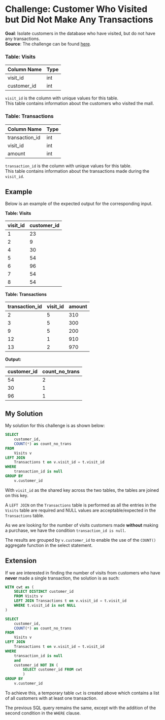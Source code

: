 # Challenge: Customer Who Visited but Did Not Make Any Transactions
**Goal**: Isolate customers in the database who have visited, but do not have any transactions.\
**Source**: The challenge can be found [here](https://leetcode.com/problems/customer-who-visited-but-did-not-make-any-transactions/description/?envType=problem-list-v2&envId=mei43yec).

### Table: Visits

| Column Name | Type |
|-------------|------|
| visit_id    | int  |
| customer_id | int  |

`visit_id` is the column with unique values for this table.  
This table contains information about the customers who visited the mall.

### Table: Transactions

| Column Name    | Type |
|----------------|------|
| transaction_id | int  |
| visit_id       | int  |
| amount         | int  |

`transaction_id` is the column with unique values for this table.  
This table contains information about the transactions made during the `visit_id`.

## Example
Below is an example of the expected output for the corresponding input.

**Table: Visits**

| visit_id | customer_id |
|----------|-------------|
| 1        | 23          |
| 2        | 9           |
| 4        | 30          |
| 5        | 54          |
| 6        | 96          |
| 7        | 54          |
| 8        | 54          |

**Table: Transactions**

| transaction_id | visit_id | amount |
|----------------|----------|--------|
| 2              | 5        | 310    |
| 3              | 5        | 300    |
| 9              | 5        | 200    |
| 12             | 1        | 910    |
| 13             | 2        | 970    |

**Output:**

| customer_id | count_no_trans |
|-------------|----------------|
| 54          | 2              |
| 30          | 1              |
| 96          | 1              |


## My Solution
My solution for this challenge is as shown below:
```sql
SELECT 
    customer_id, 
    COUNT(*) as count_no_trans
FROM 
    Visits v
LEFT JOIN 
    Transactions t on v.visit_id = t.visit_id
WHERE 
    transaction_id is null
GROUP BY 
    v.customer_id

```
With `visit_id` as the shared key across the two tables, the tables are joined on this key.

A `LEFT JOIN` on the `Transactions` table is performed as all the entries in the `Visits` table are required and NULL values are acceptable/expected in the `Transactions` table.

As we are looking for the number of visits customers made **without** making a purchase, we have the condition `transaction_id is null`.

The results are grouped by `v.customer_id` to enable the use of the `COUNT()` aggregate function in the select statement.

## Extension
If we are interested in finding the number of visits from customers who have **never** made a single transaction, the solution is as such:

```sql
WITH cwt as (
    SELECT DISTINCT customer_id
    FROM Visits v
    LEFT JOIN Transactions t on v.visit_id = t.visit_id
    WHERE t.visit_id is not NULL
) 

SELECT 
    customer_id, 
    COUNT(*) as count_no_trans
FROM 
    Visits v
LEFT JOIN 
    Transactions t on v.visit_id = t.visit_id
WHERE 
    transaction_id is null
    and 
    customer_id NOT IN (
        SELECT customer_id FROM cwt
        )
GROUP BY 
    v.customer_id
```
To achieve this, a temporary table `cwt` is created above which contains a list of all customers with at least one transaction.

The previous SQL query remains the same, except with the addition of the second condition in the `WHERE` clause.

























